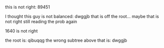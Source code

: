 

this is not right: 89451

I thought this guy is not balanced: 
dwggjb
that is off the root... maybe that is not right
still reading the prob again


1640 is not right

the root is: qibuqqg
the wrong subtree above that is: dwggjb